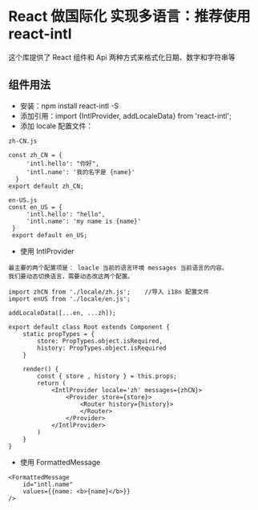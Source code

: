 # React 做国际化 实现多语言：推荐使用 react-intl

这个库提供了 React 组件和 Api 两种方式来格式化日期、数字和字符串等

## 组件用法

- 安装：npm install react-intl -S
- 添加引用：import {IntlProvider, addLocaleData} from 'react-intl';
- 添加 locale 配置文件：

```
zh-CN.js

const zh_CN = {
     'intl.hello': "你好",
     'intl.name': '我的名字是 {name}'
  }
export default zh_CN;
```

```
en-US.js
const en_US = {
     'intl.hello': "hello",
     'intl.name': 'my name is {name}'
 }
 export default en_US;
```

- 使用 IntlProvider

```这个组件用于设置 i18n 的上下文，它将包装应用程序的根组件，以便整个应用程序将配置在 i18n 的上下文中.
最主要的两个配置项是： loacle 当前的语言环境 messages 当前语言的内容。
我们要动态切换语言，需要动态改这两个配置。

import zhCN from './locale/zh.js';    //导入 i18n 配置文件
import enUS from './locale/en.js';

addLocaleData([...en, ...zh]);

export default class Root extends Component {
    static propTypes = {
        store: PropTypes.object.isRequired,
        history: PropTypes.object.isRequired
    }

    render() {
        const { store , history } = this.props;
        return (
            <IntlProvider locale='zh' messages={zhCN}>
                <Provider store={store}>
                    <Router history={history}>
                    </Router>
                </Provider>
            </IntlProvider>
        )
    }
}
```

- 使用 FormattedMessage

```
<FormattedMessage
    id="intl.name"
    values={{name: <b>{name}</b>}}
/>
```
